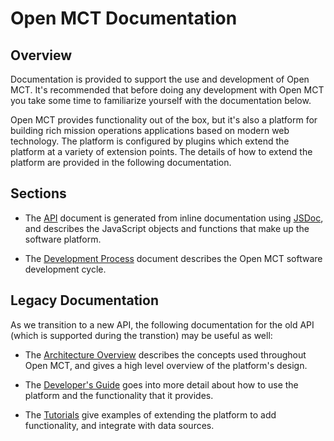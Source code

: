 # Open MCT Documentation

## Overview

 Documentation is provided to support the use and development of
 Open MCT. It's recommended that before doing
 any development with Open MCT you take some time to familiarize yourself
 with the documentation below.

 Open MCT provides functionality out of the box, but it's also a platform for
 building rich mission operations applications based on modern web technology. 
 The platform is configured by plugins which extend the platform at a variety
 of extension points. The details of how to
 extend the platform are provided in the following documentation.

## Sections
 
 * The [API](api/) document is generated from inline documentation 
 using [JSDoc](http://usejsdoc.org/), and describes the JavaScript objects and
 functions that make up the software platform.

 * The [Development Process](process/) document describes the
 Open MCT software development cycle.

## Legacy Documentation

As we transition to a new API, the following documentation for the old API
(which is supported during the transtion) may be useful as well:

 * The [Architecture Overview](architecture/) describes the concepts used
 throughout Open MCT, and gives a high level overview of the platform's design.

 * The [Developer's Guide](guide/) goes into more detail about how to use the
 platform and the functionality that it provides.

 * The [Tutorials](https://github.com/nasa/openmct-tutorial) give examples of extending the platform to add
 functionality, and integrate with data sources.
